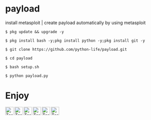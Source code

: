 # payload
install metasploit | create payload automatically by using metasploit

``
$ pkg update && upgrade -y
``

``
$ pkg install bash -y;pkg install python -y;pkg install git -y
``

``
$ git clone https://github.com/python-life/payload.git
``

``
$ cd payload
``

``
$ bash setup.sh
``


``
$ python payload.py
``

# Enjoy 
<img align="left" alt="Terminal" width="26px" src="https://github.com/python-life/python-life/icon/bash.jpg" >
<img align="left" alt="Terminal" width="26px" src="python-life/icon/python.png" >
<img align="left" alt="Terminal" width="26px" src="python-life/icon/pydroid.png" >
<img align="left" alt="Terminal" width="26px" src="python-life/icon/git.png" >
<img align="left" alt="Terminal" width="26px" src="python-life/icon/termux.jpg" >
<img align="left" alt="Terminal" width="26px" src="python-life/icon/android.png" >
